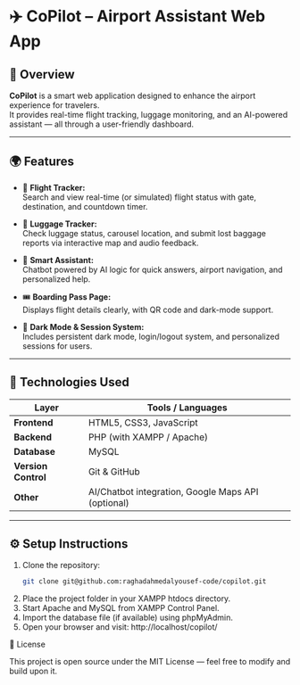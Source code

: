 # ✈️ CoPilot – Airport Assistant Web App  

## 🧠 Overview  
**CoPilot** is a smart web application designed to enhance the airport experience for travelers.  
It provides real-time flight tracking, luggage monitoring, and an AI-powered assistant — all through a user-friendly dashboard.  


---

## 🌍 Features  
- 🛫 **Flight Tracker:**  
  Search and view real-time (or simulated) flight status with gate, destination, and countdown timer.  

- 💼 **Luggage Tracker:**  
  Check luggage status, carousel location, and submit lost baggage reports via interactive map and audio feedback.  

- 🤖 **Smart Assistant:**  
  Chatbot powered by AI logic for quick answers, airport navigation, and personalized help.  

- 🎟️ **Boarding Pass Page:**  
  Displays flight details clearly, with QR code and dark-mode support.  

- 🌙 **Dark Mode & Session System:**  
  Includes persistent dark mode, login/logout system, and personalized sessions for users.  

---

## 🧰 Technologies Used  
| Layer | Tools / Languages |
|-------|--------------------|
| **Frontend** | HTML5, CSS3, JavaScript |
| **Backend** | PHP (with XAMPP / Apache) |
| **Database** | MySQL |
| **Version Control** | Git & GitHub |
| **Other** | AI/Chatbot integration, Google Maps API (optional) |

---

## ⚙️ Setup Instructions  
1. Clone the repository:  
   ```bash
   git clone git@github.com:raghadahmedalyousef-code/copilot.git
 2.  Place the project folder in your XAMPP htdocs directory.
3. Start Apache and MySQL from XAMPP Control Panel.
4.	Import the database file (if available) using phpMyAdmin.
5.	Open your browser and visit:
 http://localhost/copilot/


📜 License

This project is open source under the MIT License — feel free to modify and build upon it.

